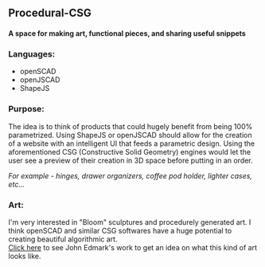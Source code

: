 <h2>Procedural-CSG</h2>
<h4>A space for making art, functional pieces, and sharing useful snippets<h4>
<h3>Languages:</h3>
<p><ul>
 <li>openSCAD</li>
 <li>openJSCAD</li>
 <li>ShapeJS</li>
 </ul>
 </p>

<h3>Purpose:</h3>
<p>
The idea is to think of products that could hugely benefit from being 100% parametrized. Using ShapeJS or openJSCAD should allow for the creation of a website with an intelligent UI that feeds a parametric design. Using the aforementioned CSG (Constructive Solid Geometry) engines would let the user see a preview of their creation in 3D space before putting in an order.

<i>For example - hinges, drawer organizers, coffee pod holder, lighter cases, etc...</i>
<p>
 
<h3>Art:</h3>
<p>
I'm very interested in "Bloom" sculptures and procedurely generated art. I think openSCAD and similar CSG softwares have a huge potential to creating beautiful algorithmic art. 
<br/>
<a href="http://www.johnedmark.com/">Click here</a> to see John Edmark's work to get an idea on what this kind of art looks like.
</p>
